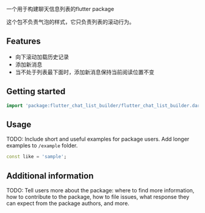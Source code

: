 <!-- 
This README describes the package. If you publish this package to pub.dev,
this README's contents appear on the landing page for your package.

For information about how to write a good package README, see the guide for
[writing package pages](https://dart.dev/guides/libraries/writing-package-pages). 

For general information about developing packages, see the Dart guide for
[creating packages](https://dart.dev/guides/libraries/create-library-packages)
and the Flutter guide for
[developing packages and plugins](https://flutter.dev/developing-packages). 
-->

一个用于构建聊天信息列表的flutter package

这个包不负责气泡的样式，它只负责列表的滚动行为。

## Features

- 向下滚动加载历史记录
- 添加新消息
- 当不处于列表最下面时，添加新消息保持当前阅读位置不变

## Getting started

```dart
import 'package:flutter_chat_list_builder/flutter_chat_list_builder.dart';
```

## Usage

TODO: Include short and useful examples for package users. Add longer examples
to `/example` folder. 

```dart
const like = 'sample';
```

## Additional information

TODO: Tell users more about the package: where to find more information, how to 
contribute to the package, how to file issues, what response they can expect 
from the package authors, and more.
